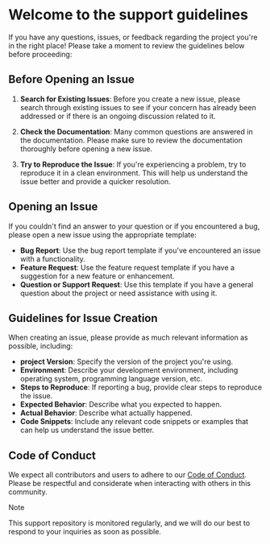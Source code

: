 # Welcome to the support guidelines

If you have any questions, issues, or feedback regarding the project you're in the right place! Please take a moment to review the guidelines below before proceeding:

## Before Opening an Issue

1. **Search for Existing Issues**: Before you create a new issue, please search through existing issues to see if your concern has already been addressed or if there is an ongoing discussion related to it.

2. **Check the Documentation**: Many common questions are answered in the documentation. Please make sure to review the documentation thoroughly before opening a new issue.

3. **Try to Reproduce the Issue**: If you're experiencing a problem, try to reproduce it in a clean environment. This will help us understand the issue better and provide a quicker resolution.

## Opening an Issue

If you couldn't find an answer to your question or if you encountered a bug, please open a new issue using the appropriate template:

- **Bug Report**: Use the bug report template if you've encountered an issue with a functionality.
- **Feature Request**: Use the feature request template if you have a suggestion for a new feature or enhancement.
- **Question or Support Request**: Use this template if you have a general question about the project or need assistance with using it.

## Guidelines for Issue Creation

When creating an issue, please provide as much relevant information as possible, including:

- **project Version**: Specify the version of the project you're using.
- **Environment**: Describe your development environment, including operating system, programming language version, etc.
- **Steps to Reproduce**: If reporting a bug, provide clear steps to reproduce the issue.
- **Expected Behavior**: Describe what you expected to happen.
- **Actual Behavior**: Describe what actually happened.
- **Code Snippets**: Include any relevant code snippets or examples that can help us understand the issue better.

## Code of Conduct

We expect all contributors and users to adhere to our [Code of Conduct](CODE_OF_CONDUCT.md). Please be respectful and considerate when interacting with others in this community.

> [!NOTE]
> This support repository is monitored regularly, and we will do our best to respond to your inquiries as soon as possible.
